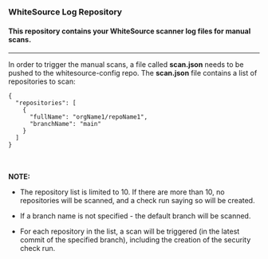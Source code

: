 ### WhiteSource Log Repository

#### This repository contains your WhiteSource scanner log files for manual scans.

---
In order to trigger the manual scans, a file called **scan.json** needs to be pushed to the whitesource-config repo. The **scan.json** file contains a list of repositories to scan:
```
{
  "repositories": [
    {
      "fullName": "orgName1/repoName1",
      "branchName": "main"
    }
  ]
}
```
<br><br>
**NOTE:**
* The repository list is limited to 10. If there are more than 10, no repositories will be scanned, and a check run saying so will be created.

* If a branch name is not specified - the default branch will be scanned.

* For each repository in the list, a scan will be triggered (in the latest commit of the specified branch), including the creation of the security check run.
